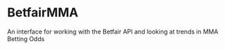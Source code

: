 # BetfairMMA
An interface for working with the Betfair API and looking at trends in MMA Betting Odds
